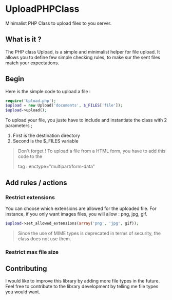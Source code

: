 # UploadPHPClass
Minimalist PHP Class to upload files to you server.

## What is it ?
The PHP class Upload, is a simple and minimalist helper for file upload.
It allows you to define few simple checking rules, to make sur the sent files match your expectations.

## Begin
Here is the simple code to upload a file :

```php
require('Upload.php');
$upload = new Upload('documents', $_FILES['file']);
$upload->upload();
```
To upload your file, you juste have to include and instantiate the class with 2 parameters ;
1. First is the destination directory
2. Second is the $_FILES variable

> Don't forget ! To upload a file from a HTML form, you have to add this code to the <form> tag : enctype="multipart/form-data"

## Add rules / actions
### Restrict extensions
You can choose which extensions are allowed for the uploaded file. 
For instance, if you only want images files, you will allow : png, jpg, gif.
```php
$upload->set_allowed_extensions(array('png', 'jpg', gif));
```
> Since the use of MIME types is deprecated in terms of security, the class does not use them.

### Restrict max file size

## Contributing
I would like to improve this library by adding more file types in the future. 
Feel free to contribute to the library development by telling me file types you would want.

